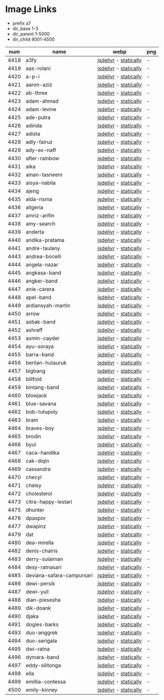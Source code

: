 # Image Links

- prefix a7
- dir_base 1-3
- dir_parent 1-5000
- dir_child 4001-4500

|  num  | name | webp | png |
|-------|------|------|-----|
|4418|a3fy|[jsdelivr](https://cdn.jsdelivr.net/gh/dbchord/a7-1-3/1-5000/4001-4500/a3fy.webp) - [statically](https://cdn.statically.io/gh/dbchord/a7-1-3/i/1-5000/4001-4500/a3fy.webp)| - |
|4419|aas-rolani|[jsdelivr](https://cdn.jsdelivr.net/gh/dbchord/a7-1-3/1-5000/4001-4500/aas-rolani.webp) - [statically](https://cdn.statically.io/gh/dbchord/a7-1-3/i/1-5000/4001-4500/aas-rolani.webp)| - |
|4420|a-p-i|[jsdelivr](https://cdn.jsdelivr.net/gh/dbchord/a7-1-3/1-5000/4001-4500/a-p-i.webp) - [statically](https://cdn.statically.io/gh/dbchord/a7-1-3/i/1-5000/4001-4500/a-p-i.webp)| - |
|4421|aaron-aziz|[jsdelivr](https://cdn.jsdelivr.net/gh/dbchord/a7-1-3/1-5000/4001-4500/aaron-aziz.webp) - [statically](https://cdn.statically.io/gh/dbchord/a7-1-3/i/1-5000/4001-4500/aaron-aziz.webp)| - |
|4422|ab-three|[jsdelivr](https://cdn.jsdelivr.net/gh/dbchord/a7-1-3/1-5000/4001-4500/ab-three.webp) - [statically](https://cdn.statically.io/gh/dbchord/a7-1-3/i/1-5000/4001-4500/ab-three.webp)| - |
|4423|adam-ahmad|[jsdelivr](https://cdn.jsdelivr.net/gh/dbchord/a7-1-3/1-5000/4001-4500/adam-ahmad.webp) - [statically](https://cdn.statically.io/gh/dbchord/a7-1-3/i/1-5000/4001-4500/adam-ahmad.webp)| - |
|4424|adam-levine|[jsdelivr](https://cdn.jsdelivr.net/gh/dbchord/a7-1-3/1-5000/4001-4500/adam-levine.webp) - [statically](https://cdn.statically.io/gh/dbchord/a7-1-3/i/1-5000/4001-4500/adam-levine.webp)| - |
|4425|ade-putra|[jsdelivr](https://cdn.jsdelivr.net/gh/dbchord/a7-1-3/1-5000/4001-4500/ade-putra.webp) - [statically](https://cdn.statically.io/gh/dbchord/a7-1-3/i/1-5000/4001-4500/ade-putra.webp)| - |
|4426|adinda|[jsdelivr](https://cdn.jsdelivr.net/gh/dbchord/a7-1-3/1-5000/4001-4500/adinda.webp) - [statically](https://cdn.statically.io/gh/dbchord/a7-1-3/i/1-5000/4001-4500/adinda.webp)| - |
|4427|adista|[jsdelivr](https://cdn.jsdelivr.net/gh/dbchord/a7-1-3/1-5000/4001-4500/adista.webp) - [statically](https://cdn.statically.io/gh/dbchord/a7-1-3/i/1-5000/4001-4500/adista.webp)| - |
|4428|adly-fairuz|[jsdelivr](https://cdn.jsdelivr.net/gh/dbchord/a7-1-3/1-5000/4001-4500/adly-fairuz.webp) - [statically](https://cdn.statically.io/gh/dbchord/a7-1-3/i/1-5000/4001-4500/adly-fairuz.webp)| - |
|4429|ady-ex-naff|[jsdelivr](https://cdn.jsdelivr.net/gh/dbchord/a7-1-3/1-5000/4001-4500/ady-ex-naff.webp) - [statically](https://cdn.statically.io/gh/dbchord/a7-1-3/i/1-5000/4001-4500/ady-ex-naff.webp)| - |
|4430|after-rainbow|[jsdelivr](https://cdn.jsdelivr.net/gh/dbchord/a7-1-3/1-5000/4001-4500/after-rainbow.webp) - [statically](https://cdn.statically.io/gh/dbchord/a7-1-3/i/1-5000/4001-4500/after-rainbow.webp)| - |
|4431|aika|[jsdelivr](https://cdn.jsdelivr.net/gh/dbchord/a7-1-3/1-5000/4001-4500/aika.webp) - [statically](https://cdn.statically.io/gh/dbchord/a7-1-3/i/1-5000/4001-4500/aika.webp)| - |
|4432|ainan-tasneem|[jsdelivr](https://cdn.jsdelivr.net/gh/dbchord/a7-1-3/1-5000/4001-4500/ainan-tasneem.webp) - [statically](https://cdn.statically.io/gh/dbchord/a7-1-3/i/1-5000/4001-4500/ainan-tasneem.webp)| - |
|4433|aisya-nabila|[jsdelivr](https://cdn.jsdelivr.net/gh/dbchord/a7-1-3/1-5000/4001-4500/aisya-nabila.webp) - [statically](https://cdn.statically.io/gh/dbchord/a7-1-3/i/1-5000/4001-4500/aisya-nabila.webp)| - |
|4434|ajeng|[jsdelivr](https://cdn.jsdelivr.net/gh/dbchord/a7-1-3/1-5000/4001-4500/ajeng.webp) - [statically](https://cdn.statically.io/gh/dbchord/a7-1-3/i/1-5000/4001-4500/ajeng.webp)| - |
|4435|alda-risma|[jsdelivr](https://cdn.jsdelivr.net/gh/dbchord/a7-1-3/1-5000/4001-4500/alda-risma.webp) - [statically](https://cdn.statically.io/gh/dbchord/a7-1-3/i/1-5000/4001-4500/alda-risma.webp)| - |
|4436|allgeria|[jsdelivr](https://cdn.jsdelivr.net/gh/dbchord/a7-1-3/1-5000/4001-4500/allgeria.webp) - [statically](https://cdn.statically.io/gh/dbchord/a7-1-3/i/1-5000/4001-4500/allgeria.webp)| - |
|4437|amriz-arifin|[jsdelivr](https://cdn.jsdelivr.net/gh/dbchord/a7-1-3/1-5000/4001-4500/amriz-arifin.webp) - [statically](https://cdn.statically.io/gh/dbchord/a7-1-3/i/1-5000/4001-4500/amriz-arifin.webp)| - |
|4438|amy-search|[jsdelivr](https://cdn.jsdelivr.net/gh/dbchord/a7-1-3/1-5000/4001-4500/amy-search.webp) - [statically](https://cdn.statically.io/gh/dbchord/a7-1-3/i/1-5000/4001-4500/amy-search.webp)| - |
|4439|anderta|[jsdelivr](https://cdn.jsdelivr.net/gh/dbchord/a7-1-3/1-5000/4001-4500/anderta.webp) - [statically](https://cdn.statically.io/gh/dbchord/a7-1-3/i/1-5000/4001-4500/anderta.webp)| - |
|4440|andika-pratama|[jsdelivr](https://cdn.jsdelivr.net/gh/dbchord/a7-1-3/1-5000/4001-4500/andika-pratama.webp) - [statically](https://cdn.statically.io/gh/dbchord/a7-1-3/i/1-5000/4001-4500/andika-pratama.webp)| - |
|4441|andre-taulany|[jsdelivr](https://cdn.jsdelivr.net/gh/dbchord/a7-1-3/1-5000/4001-4500/andre-taulany.webp) - [statically](https://cdn.statically.io/gh/dbchord/a7-1-3/i/1-5000/4001-4500/andre-taulany.webp)| - |
|4443|andrea-bocelli|[jsdelivr](https://cdn.jsdelivr.net/gh/dbchord/a7-1-3/1-5000/4001-4500/andrea-bocelli.webp) - [statically](https://cdn.statically.io/gh/dbchord/a7-1-3/i/1-5000/4001-4500/andrea-bocelli.webp)| - |
|4444|angela-nazar|[jsdelivr](https://cdn.jsdelivr.net/gh/dbchord/a7-1-3/1-5000/4001-4500/angela-nazar.webp) - [statically](https://cdn.statically.io/gh/dbchord/a7-1-3/i/1-5000/4001-4500/angela-nazar.webp)| - |
|4445|angkasa-band|[jsdelivr](https://cdn.jsdelivr.net/gh/dbchord/a7-1-3/1-5000/4001-4500/angkasa-band.webp) - [statically](https://cdn.statically.io/gh/dbchord/a7-1-3/i/1-5000/4001-4500/angkasa-band.webp)| - |
|4446|angker-band|[jsdelivr](https://cdn.jsdelivr.net/gh/dbchord/a7-1-3/1-5000/4001-4500/angker-band.webp) - [statically](https://cdn.statically.io/gh/dbchord/a7-1-3/i/1-5000/4001-4500/angker-band.webp)| - |
|4447|anie-carera|[jsdelivr](https://cdn.jsdelivr.net/gh/dbchord/a7-1-3/1-5000/4001-4500/anie-carera.webp) - [statically](https://cdn.statically.io/gh/dbchord/a7-1-3/i/1-5000/4001-4500/anie-carera.webp)| - |
|4448|apel-band|[jsdelivr](https://cdn.jsdelivr.net/gh/dbchord/a7-1-3/1-5000/4001-4500/apel-band.webp) - [statically](https://cdn.statically.io/gh/dbchord/a7-1-3/i/1-5000/4001-4500/apel-band.webp)| - |
|4449|ardiansyah-martin|[jsdelivr](https://cdn.jsdelivr.net/gh/dbchord/a7-1-3/1-5000/4001-4500/ardiansyah-martin.webp) - [statically](https://cdn.statically.io/gh/dbchord/a7-1-3/i/1-5000/4001-4500/ardiansyah-martin.webp)| - |
|4450|arrow|[jsdelivr](https://cdn.jsdelivr.net/gh/dbchord/a7-1-3/1-5000/4001-4500/arrow.webp) - [statically](https://cdn.statically.io/gh/dbchord/a7-1-3/i/1-5000/4001-4500/arrow.webp)| - |
|4451|asbak-band|[jsdelivr](https://cdn.jsdelivr.net/gh/dbchord/a7-1-3/1-5000/4001-4500/asbak-band.webp) - [statically](https://cdn.statically.io/gh/dbchord/a7-1-3/i/1-5000/4001-4500/asbak-band.webp)| - |
|4452|ashraff|[jsdelivr](https://cdn.jsdelivr.net/gh/dbchord/a7-1-3/1-5000/4001-4500/ashraff.webp) - [statically](https://cdn.statically.io/gh/dbchord/a7-1-3/i/1-5000/4001-4500/ashraff.webp)| - |
|4453|asmin-cayder|[jsdelivr](https://cdn.jsdelivr.net/gh/dbchord/a7-1-3/1-5000/4001-4500/asmin-cayder.webp) - [statically](https://cdn.statically.io/gh/dbchord/a7-1-3/i/1-5000/4001-4500/asmin-cayder.webp)| - |
|4454|ayu-soraya|[jsdelivr](https://cdn.jsdelivr.net/gh/dbchord/a7-1-3/1-5000/4001-4500/ayu-soraya.webp) - [statically](https://cdn.statically.io/gh/dbchord/a7-1-3/i/1-5000/4001-4500/ayu-soraya.webp)| - |
|4455|barra-band|[jsdelivr](https://cdn.jsdelivr.net/gh/dbchord/a7-1-3/1-5000/4001-4500/barra-band.webp) - [statically](https://cdn.statically.io/gh/dbchord/a7-1-3/i/1-5000/4001-4500/barra-band.webp)| - |
|4456|berlian-hutauruk|[jsdelivr](https://cdn.jsdelivr.net/gh/dbchord/a7-1-3/1-5000/4001-4500/berlian-hutauruk.webp) - [statically](https://cdn.statically.io/gh/dbchord/a7-1-3/i/1-5000/4001-4500/berlian-hutauruk.webp)| - |
|4457|bigbang|[jsdelivr](https://cdn.jsdelivr.net/gh/dbchord/a7-1-3/1-5000/4001-4500/bigbang.webp) - [statically](https://cdn.statically.io/gh/dbchord/a7-1-3/i/1-5000/4001-4500/bigbang.webp)| - |
|4458|billfold|[jsdelivr](https://cdn.jsdelivr.net/gh/dbchord/a7-1-3/1-5000/4001-4500/billfold.webp) - [statically](https://cdn.statically.io/gh/dbchord/a7-1-3/i/1-5000/4001-4500/billfold.webp)| - |
|4459|bintang-band|[jsdelivr](https://cdn.jsdelivr.net/gh/dbchord/a7-1-3/1-5000/4001-4500/bintang-band.webp) - [statically](https://cdn.statically.io/gh/dbchord/a7-1-3/i/1-5000/4001-4500/bintang-band.webp)| - |
|4460|blowjack|[jsdelivr](https://cdn.jsdelivr.net/gh/dbchord/a7-1-3/1-5000/4001-4500/blowjack.webp) - [statically](https://cdn.statically.io/gh/dbchord/a7-1-3/i/1-5000/4001-4500/blowjack.webp)| - |
|4461|blue-savana|[jsdelivr](https://cdn.jsdelivr.net/gh/dbchord/a7-1-3/1-5000/4001-4500/blue-savana.webp) - [statically](https://cdn.statically.io/gh/dbchord/a7-1-3/i/1-5000/4001-4500/blue-savana.webp)| - |
|4462|bob-tutupoly|[jsdelivr](https://cdn.jsdelivr.net/gh/dbchord/a7-1-3/1-5000/4001-4500/bob-tutupoly.webp) - [statically](https://cdn.statically.io/gh/dbchord/a7-1-3/i/1-5000/4001-4500/bob-tutupoly.webp)| - |
|4463|bram|[jsdelivr](https://cdn.jsdelivr.net/gh/dbchord/a7-1-3/1-5000/4001-4500/bram.webp) - [statically](https://cdn.statically.io/gh/dbchord/a7-1-3/i/1-5000/4001-4500/bram.webp)| - |
|4464|braves-boy|[jsdelivr](https://cdn.jsdelivr.net/gh/dbchord/a7-1-3/1-5000/4001-4500/braves-boy.webp) - [statically](https://cdn.statically.io/gh/dbchord/a7-1-3/i/1-5000/4001-4500/braves-boy.webp)| - |
|4465|brodin|[jsdelivr](https://cdn.jsdelivr.net/gh/dbchord/a7-1-3/1-5000/4001-4500/brodin.webp) - [statically](https://cdn.statically.io/gh/dbchord/a7-1-3/i/1-5000/4001-4500/brodin.webp)| - |
|4466|byul|[jsdelivr](https://cdn.jsdelivr.net/gh/dbchord/a7-1-3/1-5000/4001-4500/byul.webp) - [statically](https://cdn.statically.io/gh/dbchord/a7-1-3/i/1-5000/4001-4500/byul.webp)| - |
|4467|caca-handika|[jsdelivr](https://cdn.jsdelivr.net/gh/dbchord/a7-1-3/1-5000/4001-4500/caca-handika.webp) - [statically](https://cdn.statically.io/gh/dbchord/a7-1-3/i/1-5000/4001-4500/caca-handika.webp)| - |
|4468|cak-diqin|[jsdelivr](https://cdn.jsdelivr.net/gh/dbchord/a7-1-3/1-5000/4001-4500/cak-diqin.webp) - [statically](https://cdn.statically.io/gh/dbchord/a7-1-3/i/1-5000/4001-4500/cak-diqin.webp)| - |
|4469|cassandra|[jsdelivr](https://cdn.jsdelivr.net/gh/dbchord/a7-1-3/1-5000/4001-4500/cassandra.webp) - [statically](https://cdn.statically.io/gh/dbchord/a7-1-3/i/1-5000/4001-4500/cassandra.webp)| - |
|4470|checyl|[jsdelivr](https://cdn.jsdelivr.net/gh/dbchord/a7-1-3/1-5000/4001-4500/checyl.webp) - [statically](https://cdn.statically.io/gh/dbchord/a7-1-3/i/1-5000/4001-4500/checyl.webp)| - |
|4471|chelsy|[jsdelivr](https://cdn.jsdelivr.net/gh/dbchord/a7-1-3/1-5000/4001-4500/chelsy.webp) - [statically](https://cdn.statically.io/gh/dbchord/a7-1-3/i/1-5000/4001-4500/chelsy.webp)| - |
|4472|cholesterol|[jsdelivr](https://cdn.jsdelivr.net/gh/dbchord/a7-1-3/1-5000/4001-4500/cholesterol.webp) - [statically](https://cdn.statically.io/gh/dbchord/a7-1-3/i/1-5000/4001-4500/cholesterol.webp)| - |
|4473|citra-happy-lestari|[jsdelivr](https://cdn.jsdelivr.net/gh/dbchord/a7-1-3/1-5000/4001-4500/citra-happy-lestari.webp) - [statically](https://cdn.statically.io/gh/dbchord/a7-1-3/i/1-5000/4001-4500/citra-happy-lestari.webp)| - |
|4475|dhunter|[jsdelivr](https://cdn.jsdelivr.net/gh/dbchord/a7-1-3/1-5000/4001-4500/dhunter.webp) - [statically](https://cdn.statically.io/gh/dbchord/a7-1-3/i/1-5000/4001-4500/dhunter.webp)| - |
|4476|dpaspor|[jsdelivr](https://cdn.jsdelivr.net/gh/dbchord/a7-1-3/1-5000/4001-4500/dpaspor.webp) - [statically](https://cdn.statically.io/gh/dbchord/a7-1-3/i/1-5000/4001-4500/dpaspor.webp)| - |
|4477|dwapinz|[jsdelivr](https://cdn.jsdelivr.net/gh/dbchord/a7-1-3/1-5000/4001-4500/dwapinz.webp) - [statically](https://cdn.statically.io/gh/dbchord/a7-1-3/i/1-5000/4001-4500/dwapinz.webp)| - |
|4479|dat|[jsdelivr](https://cdn.jsdelivr.net/gh/dbchord/a7-1-3/1-5000/4001-4500/dat.webp) - [statically](https://cdn.statically.io/gh/dbchord/a7-1-3/i/1-5000/4001-4500/dat.webp)| - |
|4480|dea-mirella|[jsdelivr](https://cdn.jsdelivr.net/gh/dbchord/a7-1-3/1-5000/4001-4500/dea-mirella.webp) - [statically](https://cdn.statically.io/gh/dbchord/a7-1-3/i/1-5000/4001-4500/dea-mirella.webp)| - |
|4482|denis-chairis|[jsdelivr](https://cdn.jsdelivr.net/gh/dbchord/a7-1-3/1-5000/4001-4500/denis-chairis.webp) - [statically](https://cdn.statically.io/gh/dbchord/a7-1-3/i/1-5000/4001-4500/denis-chairis.webp)| - |
|4483|derry-sulaiman|[jsdelivr](https://cdn.jsdelivr.net/gh/dbchord/a7-1-3/1-5000/4001-4500/derry-sulaiman.webp) - [statically](https://cdn.statically.io/gh/dbchord/a7-1-3/i/1-5000/4001-4500/derry-sulaiman.webp)| - |
|4484|desy-ratnasari|[jsdelivr](https://cdn.jsdelivr.net/gh/dbchord/a7-1-3/1-5000/4001-4500/desy-ratnasari.webp) - [statically](https://cdn.statically.io/gh/dbchord/a7-1-3/i/1-5000/4001-4500/desy-ratnasari.webp)| - |
|4485|deviana-safara-campursari|[jsdelivr](https://cdn.jsdelivr.net/gh/dbchord/a7-1-3/1-5000/4001-4500/deviana-safara-campursari.webp) - [statically](https://cdn.statically.io/gh/dbchord/a7-1-3/i/1-5000/4001-4500/deviana-safara-campursari.webp)| - |
|4486|dewi-persik|[jsdelivr](https://cdn.jsdelivr.net/gh/dbchord/a7-1-3/1-5000/4001-4500/dewi-persik.webp) - [statically](https://cdn.statically.io/gh/dbchord/a7-1-3/i/1-5000/4001-4500/dewi-persik.webp)| - |
|4487|dewi-yull|[jsdelivr](https://cdn.jsdelivr.net/gh/dbchord/a7-1-3/1-5000/4001-4500/dewi-yull.webp) - [statically](https://cdn.statically.io/gh/dbchord/a7-1-3/i/1-5000/4001-4500/dewi-yull.webp)| - |
|4488|dian-piesesha|[jsdelivr](https://cdn.jsdelivr.net/gh/dbchord/a7-1-3/1-5000/4001-4500/dian-piesesha.webp) - [statically](https://cdn.statically.io/gh/dbchord/a7-1-3/i/1-5000/4001-4500/dian-piesesha.webp)| - |
|4489|dik-doank|[jsdelivr](https://cdn.jsdelivr.net/gh/dbchord/a7-1-3/1-5000/4001-4500/dik-doank.webp) - [statically](https://cdn.statically.io/gh/dbchord/a7-1-3/i/1-5000/4001-4500/dik-doank.webp)| - |
|4490|djaka|[jsdelivr](https://cdn.jsdelivr.net/gh/dbchord/a7-1-3/1-5000/4001-4500/djaka.webp) - [statically](https://cdn.statically.io/gh/dbchord/a7-1-3/i/1-5000/4001-4500/djaka.webp)| - |
|4491|dogies-barks|[jsdelivr](https://cdn.jsdelivr.net/gh/dbchord/a7-1-3/1-5000/4001-4500/dogies-barks.webp) - [statically](https://cdn.statically.io/gh/dbchord/a7-1-3/i/1-5000/4001-4500/dogies-barks.webp)| - |
|4493|duo-anggrek|[jsdelivr](https://cdn.jsdelivr.net/gh/dbchord/a7-1-3/1-5000/4001-4500/duo-anggrek.webp) - [statically](https://cdn.statically.io/gh/dbchord/a7-1-3/i/1-5000/4001-4500/duo-anggrek.webp)| - |
|4494|duo-serigala|[jsdelivr](https://cdn.jsdelivr.net/gh/dbchord/a7-1-3/1-5000/4001-4500/duo-serigala.webp) - [statically](https://cdn.statically.io/gh/dbchord/a7-1-3/i/1-5000/4001-4500/duo-serigala.webp)| - |
|4495|dwi-ratna|[jsdelivr](https://cdn.jsdelivr.net/gh/dbchord/a7-1-3/1-5000/4001-4500/dwi-ratna.webp) - [statically](https://cdn.statically.io/gh/dbchord/a7-1-3/i/1-5000/4001-4500/dwi-ratna.webp)| - |
|4496|dymara-band|[jsdelivr](https://cdn.jsdelivr.net/gh/dbchord/a7-1-3/1-5000/4001-4500/dymara-band.webp) - [statically](https://cdn.statically.io/gh/dbchord/a7-1-3/i/1-5000/4001-4500/dymara-band.webp)| - |
|4497|eddy-silitonga|[jsdelivr](https://cdn.jsdelivr.net/gh/dbchord/a7-1-3/1-5000/4001-4500/eddy-silitonga.webp) - [statically](https://cdn.statically.io/gh/dbchord/a7-1-3/i/1-5000/4001-4500/eddy-silitonga.webp)| - |
|4498|ella|[jsdelivr](https://cdn.jsdelivr.net/gh/dbchord/a7-1-3/1-5000/4001-4500/ella.webp) - [statically](https://cdn.statically.io/gh/dbchord/a7-1-3/i/1-5000/4001-4500/ella.webp)| - |
|4499|emillia-contessa|[jsdelivr](https://cdn.jsdelivr.net/gh/dbchord/a7-1-3/1-5000/4001-4500/emillia-contessa.webp) - [statically](https://cdn.statically.io/gh/dbchord/a7-1-3/i/1-5000/4001-4500/emillia-contessa.webp)| - |
|4500|emily-kinney|[jsdelivr](https://cdn.jsdelivr.net/gh/dbchord/a7-1-3/1-5000/4001-4500/emily-kinney.webp) - [statically](https://cdn.statically.io/gh/dbchord/a7-1-3/i/1-5000/4001-4500/emily-kinney.webp)| - |
